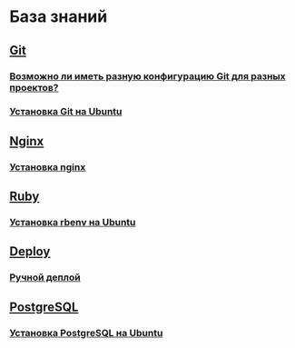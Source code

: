 # База знаний

## [Git](git)
### [Возможно ли иметь разную конфигурацию Git для разных проектов?](git/config.md)
### [Установка Git на Ubuntu](git/install.md)
## [Nginx](nginx)
### [Установка nginx](nginx/install.md)
## [Ruby](ruby/README.md)
### [Установка rbenv на Ubuntu](ruby/install.md)
## [Deploy](deploy/README.md)
### [Ручной деплой](deploy/handmade.md)
## [PostgreSQL](postgresql/README.md)
### [Установка PostgreSQL на Ubuntu](postgresql/install.md)